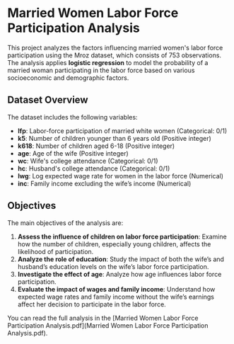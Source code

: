 # Married Women Labor Force Participation Analysis

This project analyzes the factors influencing married women's labor force participation using the Mroz dataset, which consists of 753 observations. The analysis applies **logistic regression** to model the probability of a married woman participating in the labor force based on various socioeconomic and demographic factors.

## Dataset Overview

The dataset includes the following variables:

- **lfp**: Labor-force participation of married white women (Categorical: 0/1)
- **k5**: Number of children younger than 6 years old (Positive integer)
- **k618**: Number of children aged 6-18 (Positive integer)
- **age**: Age of the wife (Positive integer)
- **wc**: Wife's college attendance (Categorical: 0/1)
- **hc**: Husband's college attendance (Categorical: 0/1)
- **lwg**: Log expected wage rate for women in the labor force (Numerical)
- **inc**: Family income excluding the wife’s income (Numerical)

## Objectives

The main objectives of the analysis are:

1. **Assess the influence of children on labor force participation**: Examine how the number of children, especially young children, affects the likelihood of participation.
2. **Analyze the role of education**: Study the impact of both the wife’s and husband’s education levels on the wife’s labor force participation.
3. **Investigate the effect of age**: Analyze how age influences labor force participation.
4. **Evaluate the impact of wages and family income**: Understand how expected wage rates and family income without the wife’s earnings affect her decision to participate in the labor force.


You can read the full analysis in the [Married Women Labor Force Participation Analysis.pdf](Married Women Labor Force Participation Analysis.pdf).

